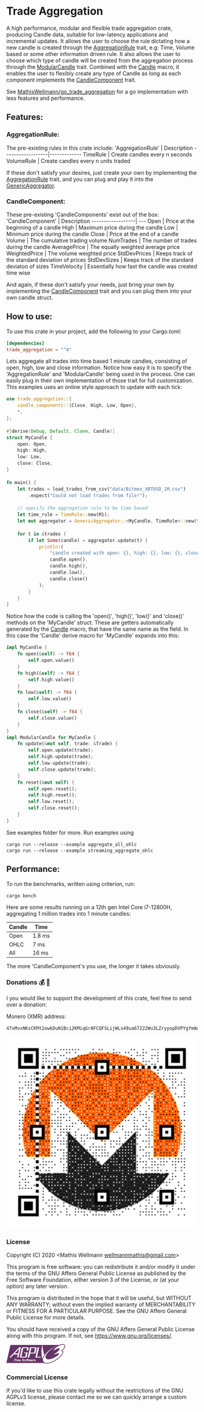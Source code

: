 # Trade Aggregation
A high performance, modular and flexible trade aggregation crate, producing Candle data, 
suitable for low-latency applications and incremental updates.
It allows the user to choose the rule dictating how a new candle is created 
through the [AggregationRule](src/aggregation_rules/aggregation_rule_trait.rs) trait, 
e.g: Time, Volume based or some other information driven rule.
It also allows the user to choose which type of candle will be created from the aggregation process
through the [ModularCandle](src/modular_candle_trait.rs) trait. Combined with the [Candle](trade_aggregation_derive/src/lib.rs) macro, 
it enables the user to flexibly create any type of Candle as long as each component implements 
the [CandleComponent](src/candle_components/candle_component_trait.rs) trait.

See [MathisWellmann/go_trade_aggregation](https://github.com/MathisWellmann/go_trade_aggregation) for a go implementation with less features and performance.

## Features:
### AggregationRule:
The pre-existing rules in this crate include:
'AggregationRule' | Description
------------------|-------------
TimeRule          | Create candles every n seconds
VolumeRule        | Create candles every n units traded

If these don't satisfy your desires, just create your own by implementing the [AggregationRule](src/aggregation_rules/aggregation_rule_trait.rs) trait,
and you can plug and play it into the [GenericAggregator](src/aggregator.rs).

### CandleComponent:
These pre-existing 'CandleComponents' exist out of the box:
'CandleComponent' | Description
------------------| ---
Open              | Price at the beginning of a candle
High              | Maximum price during the candle
Low               | Minimum price during the candle
Close             | Price at the end of a candle
Volume            | The cumulative trading volume
NumTrades         | The number of trades during the candle
AveragePrice      | The equally weighted average price
WeightedPrice     | The volume weighted price
StdDevPrices      | Keeps track of the standard deviation of prices
StdDevSizes       | Keeps track of the standard deviaton of sizes
TimeVelocity      | Essentially how fast the candle was created time wise

And again, if these don't satisfy your needs, just bring your own by implementing the 
[CandleComponent](src/candle_components/candle_component_trait.rs) trait and you can plug them into your own candle struct.

## How to use:
To use this crate in your project, add the following to your Cargo.toml:

```toml
[dependencies]
trade_aggregation = "^4"
```

Lets aggregate all trades into time based 1 minute candles, consisting of open, high, low and close information.
Notice how easy it is to specify the 'AggregationRule' and 'ModularCandle' being used in the process.
One can easily plug in their own implementation of those trait for full customization.
This examples uses an online style approach to update with each tick:

```rust
use trade_aggregation::{
    candle_components::{Close, High, Low, Open},
    *,
};

#[derive(Debug, Default, Clone, Candle)]
struct MyCandle {
    open: Open,
    high: High,
    low: Low,
    close: Close,
}

fn main() {
    let trades = load_trades_from_csv("data/Bitmex_XBTUSD_1M.csv")
        .expect("Could not load trades from file!");

    // specify the aggregation rule to be time based
    let time_rule = TimeRule::new(M1);
    let mut aggregator = GenericAggregator::<MyCandle, TimeRule>::new(time_rule);

    for t in &trades {
        if let Some(candle) = aggregator.update(t) {
            println!(
                "candle created with open: {}, high: {}, low: {}, close: {}",
                candle.open(),
                candle.high(),
                candle.low(),
                candle.close()
            );
        }
    }
}
```

Notice how the code is calling the 'open()', 'high()', 'low()' and 'close()' 
methods on the 'MyCandle' struct. 
These are getters automatically generated by the [Candle](trade_aggregation_derive/src/lib.rs) macro, 
that have the same name as the field.
In this case the 'Candle' derive macro for 'MyCandle' expands into this:
```rust
impl MyCandle {
    fn open(&self) -> f64 {
        self.open.value()
    }
    fn high(&self) -> f64 {
        self.high.value()
    }
    fn low(&self) -> f64 {
        self.low.value()
    }
    fn close(&self) -> f64 {
        self.close.value()
    }
}
impl ModularCandle for MyCandle {
    fn update(&mut self, trade: &Trade) {
        self.open.update(trade);
        self.high.update(trade);
        self.low.update(trade);
        self.close.update(trade);
    }
    fn reset(&mut self) {
        self.open.reset();
        self.high.reset();
        self.low.reset();
        self.close.reset();
    }
}
```

See examples folder for more.
Run examples using
```
cargo run --release --example aggregate_all_ohlc
cargo run --release --example streaming_aggregate_ohlc
```

## Performance:
To run the benchmarks, written using criterion, run:

```shell
cargo bench
```

Here are some results running on a 12th gen Intel Core i7-12800H, aggregating 1 million trades into 1 minute candles:

Candle | Time
-------|-----------
Open   |  1.8 ms
OHLC   |  7   ms
All    | 16   ms

The more 'CandleComponent's you use, the longer it takes obviously.

### Donations :moneybag: :money_with_wings:
I you would like to support the development of this crate, feel free to send over a donation:

Monero (XMR) address:
```plain
47xMvxNKsCKMt2owkDuN1Bci2KMiqGrAFCQFSLijWLs49ua67222Wu3LZryyopDVPYgYmAnYkSZSz9ZW2buaDwdyKTWGwwb
```

![monero](img/monero_donations_qrcode.png)


### License
Copyright (C) 2020  <Mathis Wellmann wellmannmathis@gmail.com>

This program is free software: you can redistribute it and/or modify
it under the terms of the GNU Affero General Public License as published by
the Free Software Foundation, either version 3 of the License, or
(at your option) any later version.

This program is distributed in the hope that it will be useful,
but WITHOUT ANY WARRANTY; without even the implied warranty of
MERCHANTABILITY or FITNESS FOR A PARTICULAR PURPOSE.  See the
GNU Affero General Public License for more details.

You should have received a copy of the GNU Affero General Public License
along with this program.  If not, see <https://www.gnu.org/licenses/>.

![GNU AGPLv3](img/agplv3.png)

### Commercial License
If you'd like to use this crate legally without the restrictions of the GNU AGPLv3 license, 
please contact me so we can quickly arrange a custom license.
